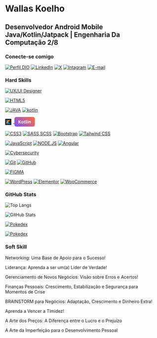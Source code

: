 <!DOCTYPE HTML>
<html lang="pt=br">
  <h1>Wallas Koelho</h1>
  
  <h2>Desenvolvedor Android Mobile Java/Kotlin/Jatpack | Engenharia Da Computação 2/8</h2>

  <h3>Conecte-se comigo</h3>

  
[![Perfil DIO](https://img.shields.io/badge/-Meu%20Perfil%20na%20DIO.ME-000?style=for-the-badge)](https://www.dio.me/users/cbw_coelho)
[![LinkedIn](https://img.shields.io/badge/-LinkedIn-30A3DC?style=for-the-badge&logo=linkedin&logoColor=fff)](https://www.linkedin.com/in/wallas-koelho/)
[![X](https://img.shields.io/badge/-twitter-000?style=for-the-badge&logo=x&logoColor=fffff)](https://twitter.com/wallaskoelho)
[![Intagram](https://img.shields.io/badge/-Instagram-DD2A7B?style=for-the-badge&logo=instagram&logoColor=fff)](https://www.instagram.com/wallaskoelho_dev/)
[![E-mail](https://img.shields.io/badge/-Email-E94D5F?style=for-the-badge&logo=gmail&logoColor=fff)](mailto:cbw.coelho@gmail.com)


 <h3> Hard Skills </h3>


[![UX/UI Designer](https://img.shields.io/badge/UX/UI%20Designer-%23E34F26.svg?style=for-the-badge&logo=UX/UI&logoColor=fff)](https://hermes.dio.me/certificates/ZYOOBXTY.pdf)

[![HTML5](https://img.shields.io/badge/HTML5-%23E34F26.svg?style=for-the-badge&logo=html5&logoColor=fff)](https://www.dio.me/certificate/65795E84/share)

[![JAVA](https://img.shields.io/badge/-Java-007396?style=for-the-badge&logo=java&logoColor=white&labelColor=007396)](java.com)
[![kotlin](https://img.shields.io/badge/kotlin-%237F52FF.svg?style=for-the-badge&logo=kotlin&logoColor=white)](klotin.com)

<a href="https://kotlinlang.org/" target="_blank">
  <img 
    src="https://raw.githubusercontent.com/edent/SuperTinyIcons/master/images/svg/kotlin.svg" 
    alt="Kotlin Logo" 
    style="height:20px; vertical-align:middle; margin-right:6px;">
</a>
<span style="
  display:inline-block;
  background: linear-gradient(45deg, #7F52FF, #FF6C37);
  color:white;
  font-weight:bold;
  font-family: 'Segoe UI', Arial, sans-serif;
  padding: 6px 12px;
  border-radius: 6px;
  vertical-align:middle;
">
  Kotlin
</span>


[![CSS3](https://img.shields.io/badge/CSS3-264de4?style=for-the-badge&logo=css3&logoColor=fff)](https://www.dio.me/certificate/H710NFI5/share)
[![SASS,SCSS](https://img.shields.io/badge/sass/scss-cc6699?style=for-the-badge&logo=sass&logoColor=fff)](https://sass-lang.com/)
[![Bootstrap](https://img.shields.io/badge/bootstrap-1A239C?style=for-the-badge&logo=bootstrap&logoColor=fff)](https://www.dio.me/certificate/0NIBQZEC/share)
[![Tailwind CSS](https://img.shields.io/badge/Tailwind_css-38BDF8?style=for-the-badge&logo=Tailwind-css&logoColor=fff)](https://www.dio.me/certificate/INZZBETF/share)

[![JavaScript](https://img.shields.io/badge/JavaScript-f0db4f?style=for-the-badge&logo=javascript&logoColor=323330
)](https://www.dio.me/certificate/VINLEJFK/share)
[![NODE.JS](https://img.shields.io/badge/node.js-417E38?style=for-the-badge&logo=node.js&logoColor=fff)](https://www.dio.me/certificate/0A0MSPEN/share)
[![Angular](https://img.shields.io/badge/angular-D6002F?style=for-the-badge&logo=angular&logoColor=fff)](https://hermes.dio.me/certificates/ASGZK4QA.pdf)


[![Cybersecurity](https://img.shields.io/badge/Cybersecurity-8B008B?style=for-the-badge&logo=Cybersecurity&logoColor=fff)](https://hermes.dio.me/certificates/BL8MX63X.pdf)


[![Git](https://img.shields.io/badge/Git-fb503b?style=for-the-badge&logo=git&logoColor=fff)](https://git-scm.com/)
[![GitHub](https://img.shields.io/badge/GitHub-171515?style=for-the-badge&logo=github&logoColor=fff)](https://github.com/wallaskoelho/)

[![FIGMA](https://img.shields.io/badge/figma-%23F24E1E?style=for-the-badge&logo=figma&logoColor=fff)](https://www.dio.me/certificate/CAFF7065/share)



[![WordPress](https://img.shields.io/badge/WordPress-21759b?style=for-the-badge&logo=WordPress&logoColor=fff)](https://wordpress.org/)
[![Elementor](https://img.shields.io/badge/Elementor-92003B?style=for-the-badge&logo=elementor&logoColor=fff)](https://elementor.com/)
[![WooCommerce](https://img.shields.io/badge/-woocommerce-96588a?style=for-the-badge&logo=woocommerce&logoColor=fff)](https://woo.com/pt-br/woocommerce/)

 <h3>GitHub Stats</h3> 

![Top Langs](https://github-readme-stats-git-masterrstaa-rickstaa.vercel.app/api/top-langs/?username=wallaskoelho&layout=pie&bg_color=000&border_color=30A3DC&title_color=E94D5F&text_color=FFF)


![GitHub Stats](https://github-readme-stats.vercel.app/api?username=wallaskoelho&theme=transparent&bg_color=000&border_color=30A3DC&show_icons=true&icon_color=79FF97&title_color=E94D5F&text_color=FFF)


[![Pokedex](https://github-readme-stats.vercel.app/api/pin/?username=wallaskoelho&repo=DIO-js-developer-pokedex)](https://github.com/wallaskoelho/DIO-js-developer-pokedex)


[![Pokedex](https://github-readme-stats.vercel.app/api/pin/?username=wallaskoelho&repo=DIO-js-developer-pokedex)](https://github.com/wallaskoelho/DIO-js-developer-pokedex)




 <h3>Soft Skill</h3> 

Networking: Uma Base de Apoio para o Sucesso!

Liderança: Aprenda a ser um(a) Líder de Verdade!

Gerenciamento de Novos Negócios: Visão sobre Erros e Acertos!

Finanças Pessoais: Crescimento, Estabilização e Segurança para Momentos de Crise

BRAINSTORM para Negócios: Adaptação, Crescimento e Dinheiro Extra!

Aprenda a Vencer a Timidez!

A Arte dos Preços: A Diferença entre o Lucro e o Prejuízo

A Arte da Imperfeição para o Desenvolvimento Pessoal

  
</html>



















